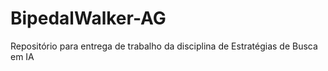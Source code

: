 # BipedalWalker-AG
Repositório para entrega de trabalho da disciplina de Estratégias de Busca em IA
